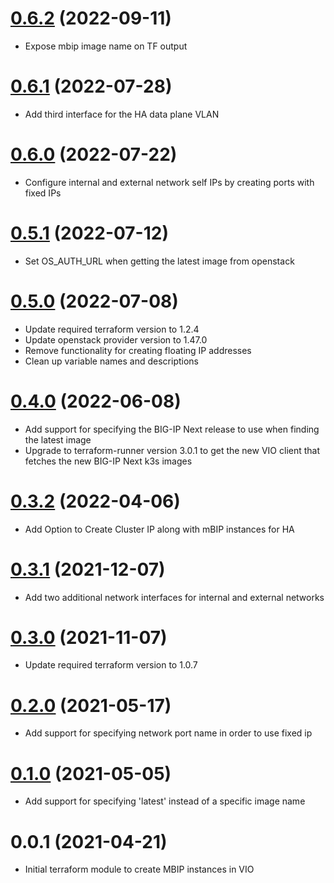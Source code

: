 # [0.6.2](https://gitswarm.f5net.com/terraform/modules/openstack/mbip/-/compare/v0.6.1...v0.6.2) (2022-09-11)
- Expose mbip image name on TF output

# [0.6.1](https://gitswarm.f5net.com/terraform/modules/openstack/mbip/-/compare/v0.6.0...v0.6.1) (2022-07-28)
- Add third interface for the HA data plane VLAN

# [0.6.0](https://gitswarm.f5net.com/terraform/modules/openstack/mbip/-/compare/v0.5.1...v0.6.0) (2022-07-22)
- Configure internal and external network self IPs by creating ports with fixed IPs

# [0.5.1](https://gitswarm.f5net.com/terraform/modules/openstack/mbip/-/compare/v0.5.0...v0.5.1) (2022-07-12)
- Set OS_AUTH_URL when getting the latest image from openstack

# [0.5.0](https://gitswarm.f5net.com/terraform/modules/openstack/mbip/-/compare/v0.4.0...v0.5.0) (2022-07-08)
- Update required terraform version to 1.2.4
- Update openstack provider version to 1.47.0
- Remove functionality for creating floating IP addresses
- Clean up variable names and descriptions

# [0.4.0](https://gitswarm.f5net.com/terraform/modules/openstack/mbip/-/compare/v0.3.2...v0.4.0) (2022-06-08)
- Add support for specifying the BIG-IP Next release to use when finding the latest image
- Upgrade to terraform-runner version 3.0.1 to get the new VIO client that fetches the new BIG-IP Next k3s images

# [0.3.2](https://gitswarm.f5net.com/terraform/modules/openstack/mbip/-/compare/v0.3.1...v0.3.2) (2022-04-06)
- Add Option to Create Cluster IP along with mBIP instances for HA

# [0.3.1](https://gitswarm.f5net.com/terraform/modules/openstack/mbip/-/compare/v0.3.0...v0.3.1) (2021-12-07)
- Add two additional network interfaces for internal and external networks

# [0.3.0](https://gitswarm.f5net.com/terraform/modules/openstack/mbip/-/compare/v0.2.0...v0.3.0) (2021-11-07)
- Update required terraform version to 1.0.7

# [0.2.0](https://gitswarm.f5net.com/terraform/modules/openstack/mbip/-/compare/v0.1.0...v0.2.0) (2021-05-17)
- Add support for specifying network port name in order to use fixed ip

# [0.1.0](https://gitswarm.f5net.com/terraform/modules/openstack/mbip/-/compare/v0.0.1...v0.1.0) (2021-05-05)
- Add support for specifying 'latest' instead of a specific image name

# 0.0.1 (2021-04-21)
- Initial terraform module to create MBIP instances in VIO
